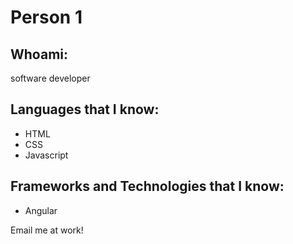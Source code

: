 # Person 1

## Whoami:
software developer


## Languages that I know:

- HTML
- CSS
- Javascript



## Frameworks and Technologies that I know:

- Angular


Email me at work!  
